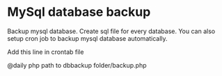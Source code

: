 MySql database backup
========

Backup mysql database. Create sql file for every database. You can also setup cron job to backup mysql database automatically.

Add this line in crontab file 

@daily php path to dbbackup folder/backup.php

 


